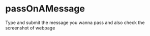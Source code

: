 # passOnAMessage
Type and submit the message you wanna pass
and also check the screenshot of webpage
